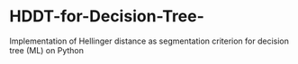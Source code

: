 # HDDT-for-Decision-Tree-
Implementation of Hellinger distance as segmentation criterion for decision tree (ML) on Python
